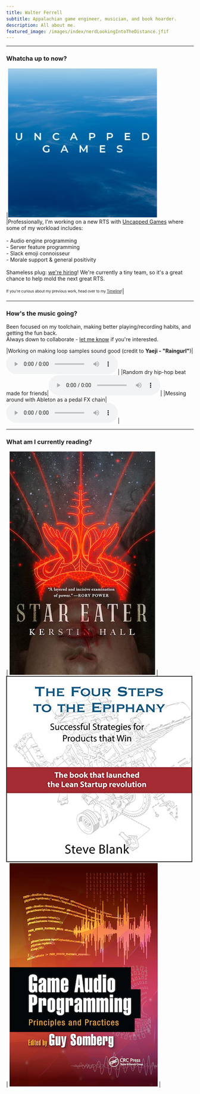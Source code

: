 ```yaml
---
title: Walter Ferrell
subtitle: Appalachian game engineer, musician, and book hoarder.
description: All about me.
featured_image: /images/index/nerdLookingIntoTheDistance.jfif
---
```

---
### Whatcha up to now?

|[![](/images/about/UncappedGames.jpeg)](https://www.uncappedgames.com/)|Professionally, I'm working on a new RTS with [Uncapped Games](https://www.uncappedgames.com/) where some of my workload includes:<br> <br> - Audio engine programming<br> - Server feature programming<br> - Slack emoji connoisseur <br> - Morale support & general positivity<br><br> Shameless plug: [we're hiring](https://careers.tencent.com/en-us/search.html?query=ci_407&keyword=uncapped)! We're currently a tiny team, so it's a great chance to help mold the next great RTS.<br><br><sub><sup>If you're curious about my previous work, head over to my [Timeline](/timeline)!</sup></sub>|


---

### How's the music going?
Been focused on my toolchain, making better playing/recording habits, and getting the fun back.
<br> 
Always down to collaborate - [let me know](/contact) if you're interested.

|Working on making loop samples sound good (credit to **Yaeji - "Raingurl"**)|<audio controls><source src="/audio/about/mix_1.mp3" type="audio/mpeg">Your browser doesn't support audio.</audio>|
|Random dry hip-hop beat made for friends|<audio controls><source src="/audio/about/randomBeat.mpeg" type="audio/mpeg">Your browser doesn't support audio.</audio>|
|Messing around with Ableton as a pedal FX chain|<audio controls><source src="/audio/about/ableton_as_a_pedal_clean.mp3" type="audio/mpeg">Your browser doesn't support audio.</audio>|



---

### What am I currently reading?

| [![](/images/about/StarEater.jpeg)](https://www.google.com/books/edition/Star_Eater/fnRUEAAAQBAJ) | [![](/images/about/FourStepsToTheEpiphany.jpg)](https://www.google.com/books/edition/The_Four_Steps_to_the_Epiphany/7p_ODwAAQBAJ)  | [![](/images/about/GameAudioProgramming.jpeg)](https://www.google.com/books/edition/Game_Audio_Programming/6y2LDQAAQBAJ) |
